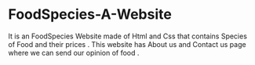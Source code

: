 # FoodSpecies-A-Website
It is an FoodSpecies Website made of Html and Css that contains Species of Food and their prices . This website has About us and Contact us page where we can send our opinion of food .
